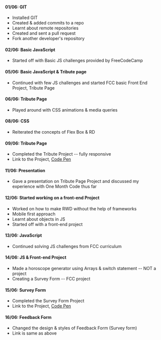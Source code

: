 #### 01/06: GIT
   * Installed GIT
   * Created & added commits to a repo
   * Learnt about remote repositories
   * Created and sent a pull request
   * Fork another developer's repository

#### 02/06: Basic JavaScript

   * Started off with Basic JS challenges provided by FreeCodeCamp

#### 05/06: Basic JavaScript & Tribute page

   * Continued with few JS challenges and started FCC basic Front End Project, Tribute Page

#### 06/06: Tribute Page

   * Played around with CSS animations & media queries

#### 08/06: CSS

   * Reiterated the concepts of Flex Box & RD

#### 09/06: Tribute Page

   * Completed the Tribute Project -- fully responsive
   * Link to the Project, [Code Pen](https://codepen.io/srujan369/full/EXPZzx/)

#### 11/06: Presentation

   * Gave a presentation on Tribute Page Project and discussed my experience with One Month Code thus far

#### 12/06: Started working on a front-end Project

   * Worked on how to make RWD without the help of frameworks
   * Mobile first approach
   * Learnt about objects in JS
   * Started off with a front-end project

#### 13/06: JavaScript

   * Continued solving JS challenges from FCC curriculum

#### 14/06: JS & Front-end Project

   * Made a horoscope generator using Arrays & switch statement -- NOT a project
   * Creating a Survey Form -- FCC project

#### 15/06: Survey Form

   * Completed the Survey Form Project
   * Link to the Project, [Code Pen](https://codepen.io/srujan369/full/NgbJeq/)

#### 16/06: Feedback Form

   * Changed the design & styles of Feedback Form (Survey form)
   * Link is same as above
